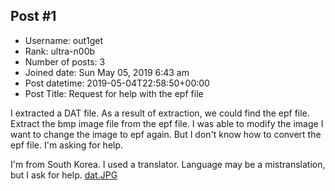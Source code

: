 ## Post #1
- Username: out1get
- Rank: ultra-n00b
- Number of posts: 3
- Joined date: Sun May 05, 2019 6:43 am
- Post datetime: 2019-05-04T22:58:50+00:00
- Post Title: Request for help with the epf file

I extracted a DAT file.
As a result of extraction, we could find the epf file.
Extract the bmp image file from the epf file.
I was able to modify the image
I want to change the image to epf again.
But I don't know how to convert the epf file.
I'm asking for help.

I'm from South Korea. I used a translator.
Language may be a mistranslation, but I ask for help.
[dat.JPG](https://xentaxbackup.github.io/file/16173_dat.JPG)
